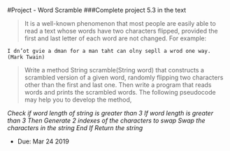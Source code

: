 
#Project - Word Scramble
###Complete project 5.3 in the text

>It is a well-known phenomenon that most people are easily able to read a text whose words have two characters flipped, provided the first and last letter of each word are not changed. For example:


```
I dn’ot gvie a dman for a man taht can olny sepll a wrod one way. (Mark Twain)
```

>Write a method String scramble(String word) that constructs a scrambled version of a given word, randomly flipping two characters other than the first and last one. Then write a program that reads words and prints the scrambled words.  The following pseudocode may help you to develop the method,


 *Check if word length of string is greater than 3
 If word length is greater than 3
 Then
 Generate 2 indexes of the characters to swap
 Swap the characters in the string
 End If
 Return the string*

* Due: Mar 24 2019
